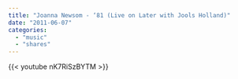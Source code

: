 ```yaml
---
title: "Joanna Newsom - ‘81 (Live on Later with Jools Holland)"
date: "2011-06-07"
categories:
  - "music"
  - "shares"
---
```


{{< youtube nK7RiSzBYTM >}}

